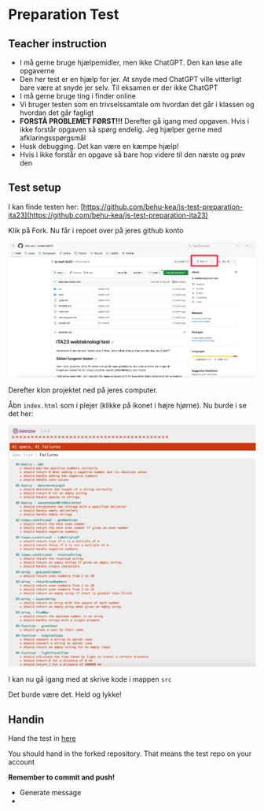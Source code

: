 # Preparation Test



## Teacher instruction

- I må gerne bruge hjælpemidler, men ikke ChatGPT. Den kan løse alle opgaverne
- Den her test er en hjælp for jer. At snyde med ChatGPT ville vitterligt bare være at snyde jer selv. Til eksamen er der ikke ChatGPT
- I må gerne bruge ting i finder online
- Vi bruger testen som en trivselssamtale om hvordan det går i klassen og hvordan det går fagligt
- **FORSTÅ PROBLEMET FØRST!!!** Derefter gå igang med opgaven. Hvis i ikke forstår opgaven så spørg endelig. Jeg hjælper gerne med afklaringsspørgsmål
- Husk debugging. Det kan være en kæmpe hjælp!
- Hvis i ikke forstår en opgave så bare hop videre til den næste og prøv den



## Test setup



I kan finde testen her: [https://github.com/behu-kea/js-test-preparation-ita23](https://github.com/behu-kea/js-test-preparation-ita23)

Klik på Fork. Nu får i repoet over på jeres github konto

![Fork test](assets/CleanShot-2023-10-05-at-09.56.13.png)

Derefter klon projektet ned på jeres computer.

Åbn `index.html` som i plejer (klikke på ikonet i højre hjørne). Nu burde i se det her:

![Jasmine tests](assets/CleanShot-2023-10-05-at-09.52.02.png)

I kan nu gå igang med at skrive kode i mappen `src`



Det burde være det. Held og lykke!





## Handin

Hand the test in [here](https://kea-fronter.itslearning.com/LearningToolElement/ViewLearningToolElement.aspx?LearningToolElementId=1185268)



You should hand in the forked repository. That means the test repo on your account



**Remember to commit and push!**





- Generate message
- 
